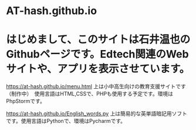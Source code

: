 # AT-hash.github.io
# はじめまして、このサイトは石井温也のGithubページです。Edtech関連のWebサイトや、アプリを表示させています。
https://at-hash.github.io/menu.html
上は小中高生向けの教育支援サイトです（制作中）　使用言語はHTML,CSSで、PHPも使用する予定です。環境はPhpStormです。

https://at-hash.github.io/English_words.py
上は簡易的な英単語暗記用ソフトです。使用言語はPythonで、環境はPycharmです。
